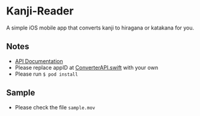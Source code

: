 # Kanji-Reader
A simple iOS mobile app that converts kanji to hiragana or katakana for you.

## Notes
- [API Documentation](https://labs.goo.ne.jp/api/jp/hiragana-translation/)
- Please replace appID at [ConverterAPI.swift](https://github.com/HanaisMe/Kanji-Reader/blob/master/KanjiReader/KanjiReader/Entities/ConverterAPI.swift) with your own
- Please run `$ pod install` 

## Sample
- Please check the file `sample.mov`

